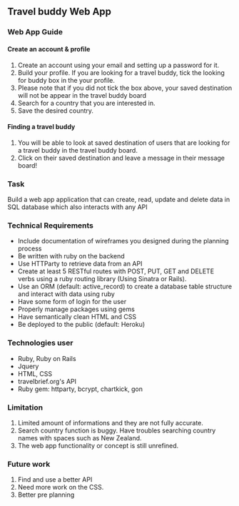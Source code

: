 ## Travel buddy Web App

### Web App Guide
#### Create an account & profile
1. Create an account using your email and setting up a password for it.
2. Build your profile. If you are looking for a travel buddy, tick the looking for buddy box in the your profile.
3. Please note that if you did not tick the box above, your saved destination will not be appear in the travel buddy board
3. Search for a country that you are interested in.
4. Save the desired country.

#### Finding a travel buddy
1. You will be able to look at saved destination of users that are looking for a travel buddy in the travel buddy board.
2. Click on their saved destination and leave a message in their message board!

### Task
Build a web app application that can create, read, update and delete data in SQL database which also interacts with any API

### Technical Requirements
- Include documentation of wireframes you designed during the planning process
- Be written with ruby on the backend
- Use HTTParty to retrieve data from an API
- Create at least 5 RESTful routes with POST, PUT, GET and DELETE verbs using a ruby routing library (Using Sinatra or Rails).
- Use an ORM (default: active_record) to create a database table structure and interact with data using ruby
- Have some form of login for the user
- Properly manage packages using gems
- Have semantically clean HTML and CSS
- Be deployed to the public (default: Heroku)

### Technologies user
- Ruby, Ruby on Rails
- Jquery
- HTML, CSS
- travelbrief.org's API
- Ruby gem: httparty, bcrypt, chartkick, gon


### Limitation
1. Limited amount of informations and they are not fully accurate.
2. Search country function is buggy. Have troubles searching country names with spaces such as New Zealand.
3. The web app functionality or concept is still unrefined.

### Future work
1. Find and use a better API
2. Need more work on the CSS.
3. Better pre planning

